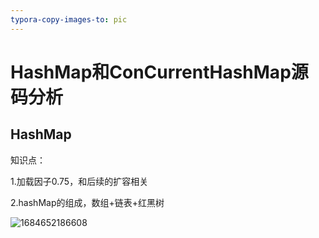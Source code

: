 ```yaml
---
typora-copy-images-to: pic
---
```


# HashMap和ConCurrentHashMap源码分析

## HashMap

知识点：

1.加载因子0.75，和后续的扩容相关

2.hashMap的组成，数组+链表+红黑树

![1684652186608](D:\资料\文档\document\document\pic\1684652186608.png)

